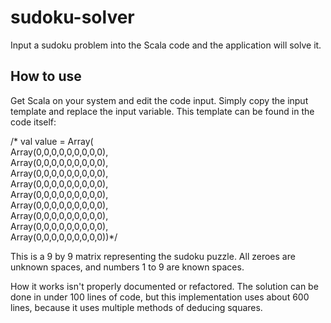 # sudoku-solver

Input a sudoku problem into the Scala code and the application will solve it.

## How to use

Get Scala on your system and edit the code input.  Simply copy the input template and replace the input variable.  This template can be found in the code itself:

/*  val value = Array(<br/>
    Array(0,0,0,0,0,0,0,0,0),<br/>
    Array(0,0,0,0,0,0,0,0,0),<br/>
    Array(0,0,0,0,0,0,0,0,0),<br/>
    Array(0,0,0,0,0,0,0,0,0),<br/>
    Array(0,0,0,0,0,0,0,0,0),<br/>
    Array(0,0,0,0,0,0,0,0,0),<br/>
    Array(0,0,0,0,0,0,0,0,0),<br/>
    Array(0,0,0,0,0,0,0,0,0),<br/>
    Array(0,0,0,0,0,0,0,0,0))*/
   
This is a 9 by 9 matrix representing the sudoku puzzle.  All zeroes are unknown spaces, and numbers 1 to 9 are known spaces.

How it works isn't properly documented or refactored.  The solution can be done in under 100 lines of code, but this implementation uses about 600 lines, because it uses multiple methods of deducing squares.
